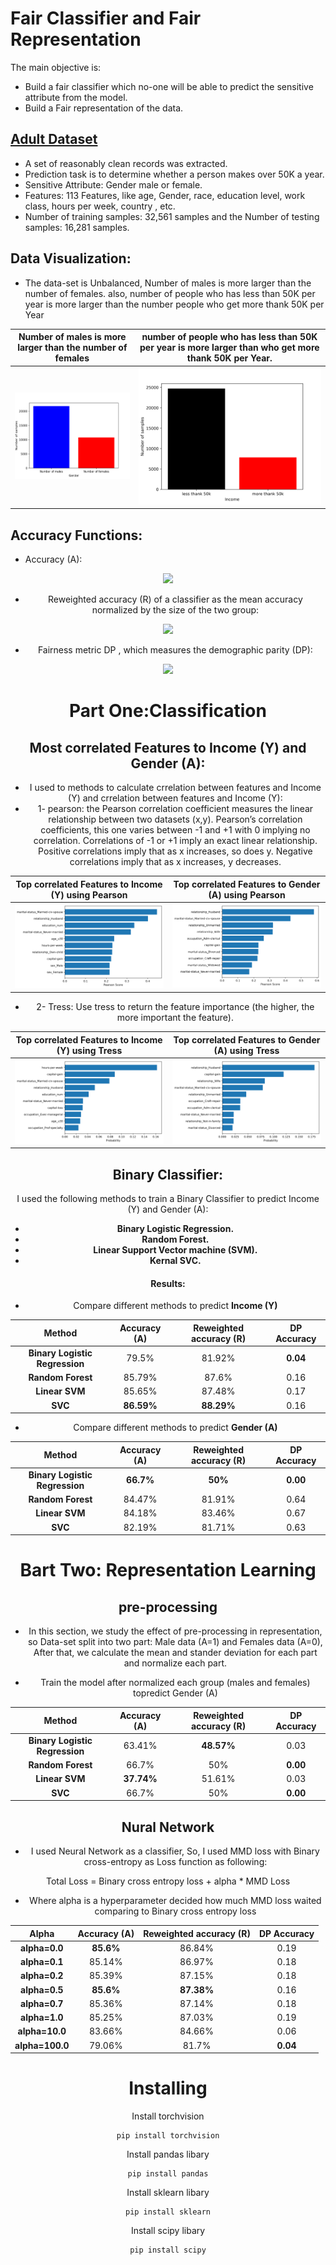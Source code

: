 # Fair Classifier and Fair Representation
The main objective is:
- Build a fair classifier which no-one will be able to predict the sensitive attribute from the model. 
- Build a Fair representation of the data.
## [Adult Dataset](https://archive.ics.uci.edu/ml/datasets/adult)
-  A set of reasonably clean records was extracted.
-  Prediction task is to determine whether a person makes over 50K a year. 
-  Sensitive Attribute: Gender male or female. 
-  Features: 113 Features, like age, Gender, race, education level, work class, hours per week, country , etc.
-  Number of training samples: 32,561 samples and the Number of testing samples: 16,281 samples.

## Data Visualization:

- The data-set is Unbalanced,  Number of males is more larger than the number of females. also, number of people who has less than 50K per year is more larger than the number people who get more thank 50K per Year


Number of males is more larger than the number of females      |  number of people who has less than 50K per year is more larger than who get more thank 50K per Year. 
:-------------------------:|:-------------------------:
![](https://github.com/montaserFath/Fair-classifier-and-Fair-Representation/blob/master/Results/gender_hist.png)  |  ![](https://github.com/montaserFath/Fair-classifier-and-Fair-Representation/blob/master/Results/income_hist.png)


## Accuracy Functions:

- Accuracy (A):


**<div style="text-align:center"><img src="https://latex.codecogs.com/gif.latex?A=\frac{1}{n}\sum_{i=1}^{n}1[\hat{Y}=Y]"/>**

- Reweighted accuracy (R) of a classifier as the mean accuracy normalized by the size of the two group:


**<div style="text-align:center"><img src="https://latex.codecogs.com/gif.latex?R=\frac{1}{2}\bigg[\frac{1}{n_{A}=0}\sum_{i=1}^{n}1[\hat{Y}=Y,A=0]+\frac{1}{n_{A}=1}\sum_{i=1}^{n}1[\hat{Y}=Y,A=1]\bigg]"/>**

- Fairness metric DP , which measures the demographic parity (DP):


**<div style="text-align:center"><img src="https://latex.codecogs.com/gif.latex?DP=\bigg|\frac{1}{n_{A}=0}\sum_{i=1}^{n}\hat{Y}(1-A)-\frac{1}{n_{A}=1}\sum_{i=1}^{n}\hat{Y}(A)\bigg|"/>**

# Part One:Classification

##  Most correlated Features to Income (Y) and Gender (A):
- I used to methods to calculate crrelation between features and Income (Y) and crrelation between features and Income (Y):
- 1- pearson: the Pearson correlation coefficient measures the linear relationship between two datasets (x,y). Pearson’s correlation coefficients, this one varies between -1 and +1 with 0 implying no correlation. Correlations of -1 or +1 imply an exact linear relationship. Positive correlations imply that as x increases, so does y. Negative correlations imply that as x increases, y decreases.

Top correlated Features to Income (Y) using Pearson  |  Top correlated Features to Gender (A) using Pearson
:-------------------------:|:-------------------------:
![](https://github.com/montaserFath/Fair-classifier-and-Fair-Representation/blob/master/Results/top_features_y.png)  |  ![](https://github.com/montaserFath/Fair-classifier-and-Fair-Representation/blob/master/Results/top_features_a.png)

- 2- Tress: Use tress to return the feature importance (the higher, the more important the feature).

Top correlated Features to Income (Y) using Tress      |  Top correlated Features to Gender (A) using Tress 
:-------------------------:|:-------------------------:
![](https://github.com/montaserFath/Fair-classifier-and-Fair-Representation/blob/master/Results/top_features_y_tress.png)  |  ![](https://github.com/montaserFath/Fair-classifier-and-Fair-Representation/blob/master/Results/top_features_a_tress.png)


## Binary Classifier:

I used the following methods to train a Binary Classifier to predict Income (Y) and Gender (A):

- **Binary Logistic Regression.**
- **Random Forest.**
- **Linear Support Vector machine (SVM).**
- **Kernal SVC.**

#### Results:

- Compare different methods to predict **Income (Y)**

**Method**  | Accuracy (A) | Reweighted accuracy (R)  |  DP Accuracy
------------- | ------------- | ------------- | -------------
**Binary Logistic Regression**  | 79.5%  | 81.92% |  **0.04**
**Random Forest**  | 85.79% | 87.6% |  0.16 
**Linear SVM**  | 85.65%  | 87.48% |  0.17 
**SVC**  | **86.59%** |**88.29%**|  0.16 

- Compare different methods to predict **Gender (A)** 

**Method**  | Accuracy (A) | Reweighted accuracy (R)  |  DP Accuracy
------------- | ------------- | ------------- | -------------
**Binary Logistic Regression**  | **66.7%**  | **50%** |  **0.00**
**Random Forest**  | 84.47% | 81.91% |  0.64 
**Linear SVM**  | 84.18% | 83.46% |  0.67 
**SVC**  |  82.19% | 81.71% |  0.63 


# Bart Two: Representation Learning

## pre-processing 

- In this section, we study the effect of pre-processing in representation, so Data-set split into two part: Male data (A=1) and Females data (A=0), After that, we calculate the mean and stander deviation for each part and normalize each part. 

- Train the model after normalized each group (males and females) topredict  Gender  (A)

**Method**  | Accuracy (A) | Reweighted accuracy (R)  |  DP Accuracy
------------- | ------------- | ------------- | -------------
**Binary Logistic Regression**  | 63.41%  | **48.57%** |  0.03
**Random Forest**  | 66.7% | 50% |  **0.00**
**Linear SVM**  | **37.74%** | 51.61% |  0.03
**SVC**  |  66.7% | 50% | **0.00**

## Nural Network

- I used Neural Network as a classifier, So, I used MMD loss with Binary cross-entropy as Loss function as following:

Total Loss = Binary cross entropy loss + alpha * MMD Loss

- Where alpha is a hyperparameter decided how much MMD loss waited comparing to Binary cross entropy loss

**Alpha**  | Accuracy (A) | Reweighted accuracy (R)  |  DP Accuracy
------------- | ------------- | ------------- | -------------
**alpha=0.0**  | **85.6%**  | 86.84% |  0.19
**alpha=0.1**  | 85.14%  | 86.97% |  0.18
**alpha=0.2**  | 85.39%  | 87.15% |  0.18
**alpha=0.5**  | **85.6%**  | **87.38%** |  0.16
**alpha=0.7**  | 85.36%  | 87.14% |  0.18
**alpha=1.0**  | 85.25%  | 87.03% |  0.19
**alpha=10.0**  | 83.66%  | 84.66% |  0.06
**alpha=100.0**  | 79.06%  | 81.7% |  **0.04**

# Installing
Install torchvision
```
pip install torchvision
```
Install pandas libary
```
pip install pandas
```
Install sklearn libary
```
pip install sklearn
```

Install scipy libary
```
pip install scipy
```
